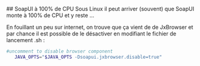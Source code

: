 ## SoapUI à 100% de CPU
Sous Linux il peut arriver (souvent) que SoapUI monte à 100% de CPU et y reste ...

En fouillant un peu sur internet, on trouve que ça vient de de JxBrowser et par chance il est possible de le désactiver 
en modifiant le fichier de lancement .sh :

``` sh
#uncomment to disable browser component
   JAVA_OPTS="$JAVA_OPTS -Dsoapui.jxbrowser.disable=true"
``` 

<!-- --- tags: linux, tools -->